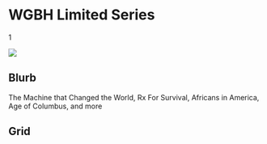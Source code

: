 # WGBH Limited Series

1

![](https://s3.amazonaws.com/wgbhstocksales.org/clip_1.png)

## Blurb

The Machine that Changed the World, Rx For Survival, Africans in America, Age
of Columbus, and more

## Grid

